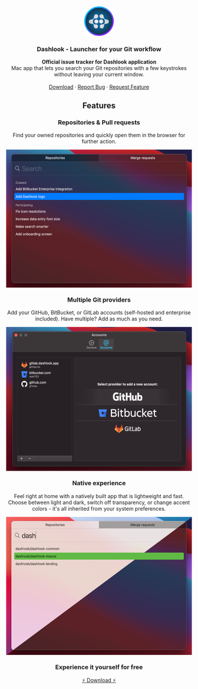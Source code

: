 <br />
<div align="center">
  <img src="assets/logo.png" alt="Logo" width="80" height="80">
  <h3 align="center">Dashlook - Launcher for your Git workflow</h3>

  <p align="center">
    <strong>Official issue tracker for Dashlook application</strong>
    <br/>
    Mac app that lets you search your Git repositories with a few keystrokes without leaving your current window.
    <br />
    <br />
    <a href="https://dashlook.app">Download</a>
    ·
    <a href="https://github.com/dashlook/dashlook/issues">Report Bug</a>
    ·
    <a href="https://github.com/dashlook/dashlook/issues">Request Feature</a>
    <br />
  </p>
</div>

<h2 align="center">Features</h3>
<h3 align="center">Repositories & Pull requests</h3>
<div align="center">
    <p align="center">
        Find your owned repositories and quickly open them in the browser for further action.
    </p>
    <img src="assets/features-search.png" alt="Search Repositories and Merge requests" width="528" height="375" align="center">
</div>

<h3 align="center">Multiple Git providers</h3>
<div align="center">
    <p align="center">
        Add your GitHub, BitBucket, or GitLab accounts (self-hosted and enterprise included). Have multiple? Add as much as you need. 
    </p>
    <img src="assets/features-accounts.png" alt="Configure multiple account providers" width="528" height="391" align="center">
</div>

<h3 align="center">Native experience</h3>
<div align="center">
    <p align="center">
        Feel right at home with a natively built app that is lightweight and fast.
        <br/>
        Choose between light and dark, switch off transparency, or change accent colors - it's all inherited from your system preferences.
    </p>
    <img src="assets/features-native.png" alt="Light and dark themes" width="528" height="375" align="center">
</div>

<h3 align="center">Experience it yourself for free</h3>
<p align="center">
    <a href="https://dashlook.app" align="center">⚡️ Download ⚡️</a>
</p>
